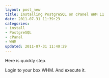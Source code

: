```yaml
--- 
layout: post_new
title: Installing PostgreSQL on cPanel WHM 11
date: 2011-07-31 11:39:23
categories: 
- install
- PostgreSQL
- cPanel
- WHM
updated: 2011-07-31 11:40:29
---
```


Here is quickly step.

Login to your box WHM. And execute it.

<script src="https://gist.github.com/1042268.js?file=install-postgreesql-cpanel.sh" type="text/javascript">
</script>
